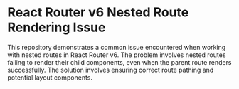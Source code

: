 # React Router v6 Nested Route Rendering Issue

This repository demonstrates a common issue encountered when working with nested routes in React Router v6.  The problem involves nested routes failing to render their child components, even when the parent route renders successfully. The solution involves ensuring correct route pathing and potential layout components.